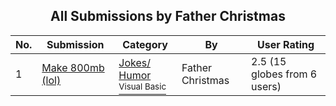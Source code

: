 ﻿<div align="center">

## All Submissions by Father Christmas

</div>

No.  | Submission | Category | By   | User Rating
---- | ---------- | -------- | ---- | -----------
1 | [Make 800mb \(lol\)<br />](https://github.com/Planet-Source-Code/father-christmas-make-800mb-lol__1-55235) | [Jokes/ Humor<br /><sup>Visual Basic</sup>](../ByCategory/jokes-humor__1-40.md) | Father Christmas | 2.5 (15 globes from 6 users)
